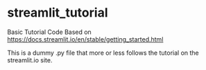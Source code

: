 # streamlit_tutorial
Basic Tutorial Code Based on https://docs.streamlit.io/en/stable/getting_started.html

This is a dummy .py file that more or less follows the tutorial on the streamlit.io site.
